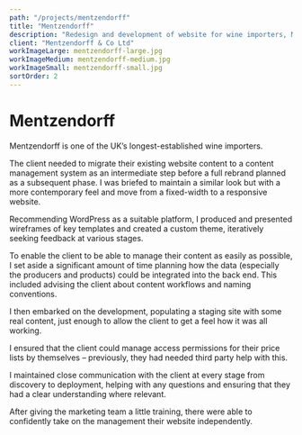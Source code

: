 ```yaml
---
path: "/projects/mentzendorff"
title: "Mentzendorff"
description: "Redesign and development of website for wine importers, Mentzendorff"
client: "Mentzendorff & Co Ltd"
workImageLarge: mentzendorff-large.jpg
workImageMedium: mentzendorff-medium.jpg
workImageSmall: mentzendorff-small.jpg
sortOrder: 2
---
```


# Mentzendorff

Mentzendorff is one of the UK’s longest-established wine importers.

The client needed to migrate their existing website content to a content management system as an intermediate step before a full rebrand planned as a subsequent phase. I was briefed to maintain a similar look but with a more contemporary feel and move from a fixed-width to a responsive website.

Recommending WordPress as a suitable platform, I produced and presented wireframes of key templates and created a custom theme, iteratively seeking feedback at various stages.

To enable the client to be able to manage their content as easily as possible, I set aside a significant amount of time planning how the data (especially the producers and products) could be integrated into the back end. This included advising the client about content workflows and naming conventions.

I then embarked on the development, populating a staging site with some real content, just enough to allow the client to get a feel how it was all working.

I ensured that the client could manage access permissions for their price lists by themselves – previously, they had needed third party help with this.

I maintained close communication with the client at every stage from discovery to deployment, helping with any questions and ensuring that they had a clear understanding where relevant.

After giving the marketing team a little training, there were able to confidently take on the management their website independently.

